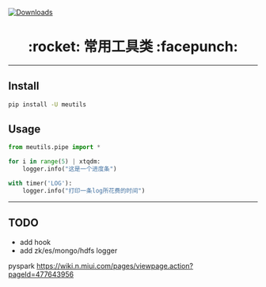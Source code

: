 [![Downloads](http://pepy.tech/badge/meutils)](http://pepy.tech/project/meutils)

<h1 align = "center">:rocket: 常用工具类 :facepunch:</h1>

---

## Install
```bash
pip install -U meutils
```

## Usage
```python
from meutils.pipe import *

for i in range(5) | xtqdm:
    logger.info("这是一个进度条")

with timer('LOG'):
    logger.info("打印一条log所花费的时间")
```

---
## TODO
- add hook
- add zk/es/mongo/hdfs logger

pyspark https://wiki.n.miui.com/pages/viewpage.action?pageId=477643956